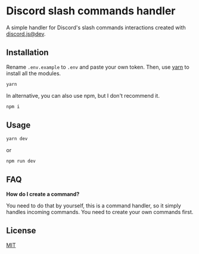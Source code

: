 # Discord slash commands handler

A simple handler for Discord's slash commands interactions created with [discord.js@dev](https://github.com/discordjs/discord.js).


## Installation

Rename `.env.example` to `.env` and paste your own token. Then, use [yarn](https://yarnpkg.com/) to install all the modules.

```bash
yarn
```

In alternative, you can also use npm, but I don't recommend it.
```bash
npm i
```

## Usage

```bash
yarn dev
```
or
```bash
npm run dev
```

## FAQ
**How do I create a command?**

You need to do that by yourself, this is a command handler, so it simply handles incoming commands. You need to create your own commands first.

## License
[MIT](https://choosealicense.com/licenses/mit/)